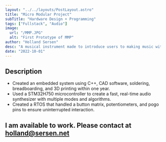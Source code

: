 ```yaml
---
layout: "../../layouts/PostLayout.astro"
title: "Micro Modular Project"
subTitle: "Hardware Design + Programming"
tags: ["Fullstack", "Audio"]
image:
  url: "/MMP.JPG"
  alt: "First Prototype of MMP"
author: "Holland Sersen"
desc: "A musical instrument made to introduce users to making music with technology"
date: "2022-10-01"
---
```


## Description

- Created an embedded system using C++, CAD software, soldering, breadboarding, and 3D printing within one year.
- Used a STM32H750 microcontroller to create a fast, real-time audio synthesizer with multiple modes and algorithms.
- Created a RTOS that handled a button matrix, potentiometers, and pogo pins to ensure uninterrupted interaction.

## I am available to work. Please contact at holland@sersen.net 